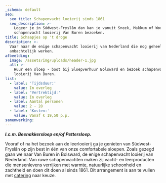 ```yaml
---
_schema: default
seo:
  seo_title: Schapenvacht looierij sinds 1861
  seo_description: >-
    Logeer je in Súdwest-Fryslân dan kan je vanuit Sneek, Makkum of Workum ook
    schapenvacht looierij Van Buren bezoeken.
title: Schaapjes op 't droge
description: >-
  Vaar naar de enige schapenvacht looierij van Nederland die nog geheel
  ambachtelijk werken.
afbeelding:
  image: /assets/img/uploads/header-1.jpg
  alt: >-
    Huur een sloep - boot bij Sloepverhuur Bolsward en bezoek schapenvacht
    looierij Van Buren.
list:
  - label: 'Tijdsduur:'
    value: In overleg
  - label: 'Vertrektijd:'
    value: In overleg
  - label: Aantal personen
    value: 2 - 28
  - label: 'Kosten:'
    value: Vanaf € 19,50 p.p.
samenwerking:
---
```


***I.c.m. Beenakkersloep en/of Pettersloep.***

Vooraf of na het bezoek aan de leerlooierij ga je genieten van S&uacute;dwest-Frysl&acirc;n op zijn best in één van onze comfortabele sloepen. Zoals gezegd gaan we naar Van Buren in Bolsward, de enige schapenvacht looierij van Nederland. Van ruwe schapenvachten maken zij vacht- en leerproducten die mensenlevens verrijken met warmte, natuurlijke schoonheid en zachtheid en doen dit doen al sinds 1861. Dit arrangement is aan te vullen met&nbsp;[c](__notset__)[atering](https://sloepverhuurbolsward.nl/cateringward.nl/aanbod/catering) naar keuze.
